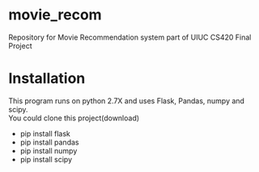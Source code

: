 # movie_recom
Repository for Movie Recommendation system part of UIUC CS420 Final Project 

# Installation
This program runs on python 2.7X and uses Flask, Pandas, numpy and scipy.  
You could clone this project(download)
- pip install flask
- pip install pandas
- pip install numpy 
- pip install scipy 


